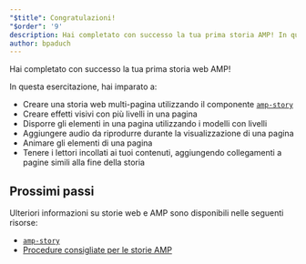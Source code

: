 ```yaml
---
"$title": Congratulazioni!
"$order": '9'
description: Hai completato con successo la tua prima storia AMP! In questa esercitazione, hai imparato a -Creare una storia multi-pagina utilizzando il componente amp-story
author: bpaduch
---
```


Hai completato con successo la tua prima storia web AMP!

 In questa esercitazione, hai imparato a:

- Creare una storia web multi-pagina utilizzando il componente [`amp-story`](../../../../documentation/components/reference/amp-story.md)
- Creare effetti visivi con più livelli in una pagina
- Disporre gli elementi in una pagina utilizzando i modelli con livelli
- Aggiungere audio da riprodurre durante la visualizzazione di una pagina
- Animare gli elementi di una pagina
- Tenere i lettori incollati ai tuoi contenuti, aggiungendo collegamenti a pagine simili alla fine della storia

## Prossimi passi

Ulteriori informazioni su storie web e AMP sono disponibili nelle seguenti risorse:

- [`amp-story`](../../../../documentation/components/reference/amp-story.md)
- [Procedure consigliate per le storie AMP](../../../../documentation/guides-and-tutorials/start/create_successful_stories.md)
